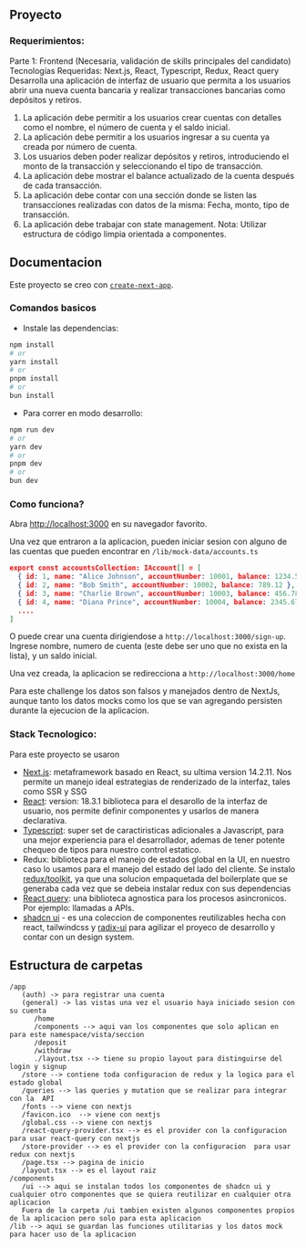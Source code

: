 ## Proyecto

### Requerimientos:

Parte 1: Frontend (Necesaria, validación de skills principales del candidato)
Tecnologías Requeridas: Next.js, React, Typescript, Redux, React query
Desarrolla una aplicación de interfaz de usuario que permita a los usuarios abrir una nueva
cuenta bancaria y realizar transacciones bancarias como depósitos y retiros.

1. La aplicación debe permitir a los usuarios crear cuentas con detalles como el
   nombre, el número de cuenta y el saldo inicial.
2. La aplicación debe permitir a los usuarios ingresar a su cuenta ya creada por número de
   cuenta.
3. Los usuarios deben poder realizar depósitos y retiros, introduciendo el monto de la
   transacción y seleccionando el tipo de transacción.
4. La aplicación debe mostrar el balance actualizado de la cuenta después de cada
   transacción.
5. La aplicación debe contar con una sección donde se listen las transacciones realizadas
   con datos de la misma: Fecha, monto, tipo de transacción.
6. La aplicación debe trabajar con state management.
   Nota: Utilizar estructura de código limpia orientada a componentes.

## Documentacion

Este proyecto se creo con [`create-next-app`](https://nextjs.org/docs/app/api-reference/cli/create-next-app).

### Comandos basicos

- Instale las dependencias:

```bash
npm install
# or
yarn install
# or
pnpm install
# or
bun install
```

- Para correr en modo desarrollo:

```bash
npm run dev
# or
yarn dev
# or
pnpm dev
# or
bun dev
```

### Como funciona?

Abra [http://localhost:3000](http://localhost:3000) en su navegador favorito.

Una vez que entraron a la aplicacion, pueden iniciar sesion con alguno de las cuentas que pueden
encontrar en `/lib/mock-data/accounts.ts`

```json
export const accountsCollection: IAccount[] = [
  { id: 1, name: "Alice Johnson", accountNumber: 10001, balance: 1234.56 },
  { id: 2, name: "Bob Smith", accountNumber: 10002, balance: 789.12 },
  { id: 3, name: "Charlie Brown", accountNumber: 10003, balance: 456.78 },
  { id: 4, name: "Diana Prince", accountNumber: 10004, balance: 2345.67 },
  ....
]
```

O puede crear una cuenta dirigiendose a `http://localhost:3000/sign-up`. Ingrese nombre, numero de cuenta (este debe ser uno que no exista en la lista), y un saldo inicial.

Una vez creada, la aplicacion se redirecciona a `http://localhost:3000/home`

Para este challenge los datos son falsos y manejados dentro de NextJs, aunque tanto los datos mocks
como los que se van agregando persisten durante la ejecucion de la aplicacion.

### Stack Tecnologico:

Para este proyecto se usaron

- [Next.js](https://nextjs.org): metaframework basado en React, su ultima version 14.2.11. Nos permite un manejo ideal estrategias de renderizado de la interfaz, tales
  como SSR y SSG
- [React](https://react.dev/learn): version: 18.3.1 biblioteca para el desarollo de la interfaz de usuario, nos permite definir componentes y usarlos de manera declarativa.
- [Typescript](https://www.typescriptlang.org/): super set de caractiristicas adicionales a Javascript, para una mejor experiencia para el desarrollador, ademas de tener potente
  chequeo de tipos para nuestro control estatico.
- Redux: biblioteca para el manejo de estados global en la UI, en nuestro caso lo usamos para el manejo del estado del lado del cliente.
  Se instalo [redux/toolkit](https://redux-toolkit.js.org/), ya que una solucion empaquetada del boilerplate que se generaba cada vez
  que se debeia instalar redux con sus dependencias
- [React query](https://tanstack.com/query/v5): una biblioteca agnostica para los procesos asincronicos. Por ejemplo: llamadas a APIs.
- [shadcn ui](https://ui.shadcn.com/) - es una coleccion de componentes reutilizables hecha con react, tailwindcss y [radix-ui](https://www.radix-ui.com/primitives) para agilizar el proyeco de desarrollo y contar con un design system.

## Estructura de carpetas

```
/app
   (auth) -> para registrar una cuenta
   (general) -> las vistas una vez el usuario haya iniciado sesion con su cuenta
      /home
      /components --> aqui van los componentes que solo aplican en para este namespace/vista/seccion
      /deposit
      /withdraw
      ./layout.tsx --> tiene su propio layout para distinguirse del login y signup
   /store --> contiene toda configuracion de redux y la logica para el estado global
   /queries --> las queries y mutation que se realizar para integrar con la  API
   /fonts --> viene con nextjs
   /favicon.ico  --> viene con nextjs
   /global.css --> viene con nextjs
   /react-query-provider.tsx --> es el provider con la configuracion  para usar react-query con nextjs
   /store-provider --> es el provider con la configuracion  para usar redux con nextjs
   /page.tsx --> pagina de inicio
   /layout.tsx --> es el layout raiz
/components
   /ui --> aqui se instalan todos los componentes de shadcn ui y cualquier otro componentes que se quiera reutilizar en cualquier otra aplicacion
   Fuera de la carpeta /ui tambien existen algunos componentes propios de la aplicacion pero solo para esta aplicacion
/lib --> aqui se guardan las funciones utilitarias y los datos mock para hacer uso de la aplicacion
```
